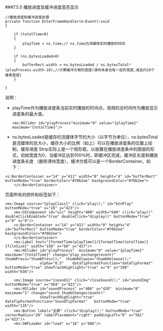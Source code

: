 ###7.5.5 播放进度及缓冲进度高亮显示


```
//播放进度和缓冲进度处理
private function EnterFrameHandler(e:Event):void
{ 
   
    if (totalTime>0)
    { 
        playTime = ns.time;// ns.time为流媒体实时播放的时间
    }
   
    if (ns.bytesLoaded>0)
    { 
        bufferRect.width = ns.bytesLoaded / ns.bytesTotal*(playProcess.width-10);//计算缓冲方框的宽度(滑块本身也有一定的宽度,减去约10个像素宽度)
    }              
   
}  
```


说明：
- playTime作为播放进度条当前实时播放的时间点，视频的总时间作为播放显示进度条的最大值。

    `<mx:HSlider id="playProcess"minimum="0" value="{playTime}" maximum="{totalTime}"/> `
   
- ns.bytesLoaded是缓存的流媒体字节的大小（以字节为单位），ns.bytesTotal是流媒体的总大小，缓存大小的比例（如上）可以在播放进度条的位置上绘制，缓存进度 Strip实际上是一个矩形框，以放置在播放进度条中的图层的形式，初始宽度为0，当缓冲区达到100％时，即缓冲区完成，缓冲区长度和播放进度条长度 （删除滑块宽度），缓冲方框可以是一个BorderContainer。如下：
    

```
<s:BorderContainer x="14" y="411" width="0" height="4" id="bufferRect" buttonMode="true" borderColor="#70b2ee" backgroundColor="#70b2ee">
    </s:BorderContainer>  
```

  
页面所有的控件和标签如下：

    

```
<mx:Image source="{playClass}" click="play();" id="btnPlay" buttonMode="true" x="16" y="423"/>  
    <mx:UIComponent id="uic" height="400" width="640" click="play()" doubleClickEnabled="true" doubleClick="display()" buttonMode="true" y="0" x="0"/> 
    <s:BorderContainer x="14" y="411" width="0" height="4" id="bufferRect" buttonMode="true" borderColor="#70b2ee" backgroundColor="#70b2ee">
    </s:BorderContainer>
    <mx:Label text="{formatTime(playTime)}/{formatTime(totalTime)}{fileSize}" width="150" x="60" y="427"/>
    <mx:HSlider id="playProcess"  minimum="0" value="{playTime}" maximum="{totalTime}" change="play_onchange(event)" thumbPress="thumbPress();"  thumbRelease="thumbRelease();"
                alpha="0.5"    dataTipFormatFunction="dataTipFormat" buttonMode="true" showTrackHighlight="true" x="9" y="398" width="630"/>
    
    <mx:Image source="{sound1}" click="closeSound();" id="soundImg" buttonMode="true" x="364" y="421"/>
    <mx:HSlider id="soundProcess" x="406" y="420"  minimum="0" maximum="1" change="sound_thumbChanges(event)"  
                showTrackHighlight="true" dataTipFormatFunction="SoundTipFormat"   buttonMode="true"  width="135"/>  
    <mx:Button label="全屏" click="display();" buttonMode="true" cornerRadius="20" labelPlacement="right" paddingLeft="6" x="561" y="423"/>
    <mx:SWFLoader id="load" x="16" y="486"/>
```

